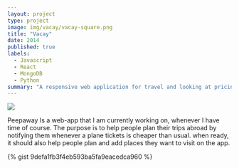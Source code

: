 ```yaml
---
layout: project
type: project
image: img/vacay/vacay-square.png
title: "Vacay"
date: 2014
published: true
labels:
  - Javascript
  - React
  - MongoDB
  - Python
summary: "A responsive web application for travel and looking at pricing before travelling"
---
```


<img class="img-fluid" src="../img/vacay/vacay-home-page.png">

Peepaway Is a web-app that I am currently working on, whenever I have time of course.
The purpose is to help people plan their trips abroad by notifying them whenever a plane tickets is cheaper than usual.
when ready, it should also help people plan and add places they want to visit on the app.

{% gist 9defa1fb3f4eb593ba5fa9eacedca960 %}
 

